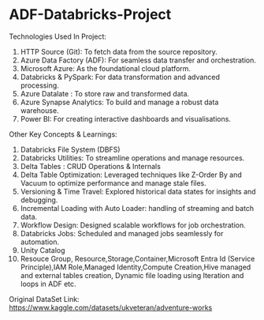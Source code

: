 # ADF-Databricks-Project

Technologies Used In Project:

1. HTTP Source (Git): To fetch data from the source repository.
2. Azure Data Factory (ADF): For seamless data transfer and orchestration.
3. Microsoft Azure: As the foundational cloud platform.
4. Databricks & PySpark: For data transformation and advanced processing.
5. Azure Datalate : To store raw and transformed data.
6. Azure Synapse Analytics: To build and manage a robust data warehouse. 
7. Power BI: For creating interactive dashboards and visualisations.

Other Key Concepts & Learnings:

1. Databricks File System (DBFS)
2. Databricks Utilities: To streamline operations and manage resources.
3. Delta Tables : CRUD Operations & Internals
4. Delta Table Optimization: Leveraged techniques like Z-Order By and Vacuum to optimize performance and manage stale files.
5. Versioning & Time Travel: Explored historical data states for insights and debugging.
6. Incremental Loading with Auto Loader: handling of streaming and batch data.
7. Workflow Design: Designed scalable workflows for job orchestration.
8. Databricks Jobs: Scheduled and managed jobs seamlessly for automation.
9. Unity Catalog
10. Resouce Group, Resource,Storage,Container,Microsoft Entra Id (Service Principle),IAM Role,Managed Identity,Compute Creation,Hive managed and external tables creation,
Dynamic file loading using Iteration and loops in ADF etc.

Original DataSet Link: https://www.kaggle.com/datasets/ukveteran/adventure-works






